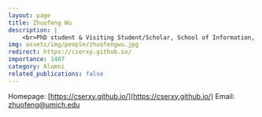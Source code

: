 ```yaml
---
layout: page
title: Zhuofeng Wu
description: |
    <br>PhD student & Visiting Student/Scholar, School of Information, University of Michigan<br>Jul 2015 -- Dec 2020<br><span style='color:blue'>Applied Scientist, Amazon</span>
img: assets/img/people/zhuofengwu.jpg
redirect: https://cserxy.github.io/
importance: 1407
category: Alumni
related_publications: false
---
```

Homepage: [https://cserxy.github.io/](https://cserxy.github.io/)
Email: [zhuofeng@umich.edu](mailto:zhuofeng@umich.edu)
